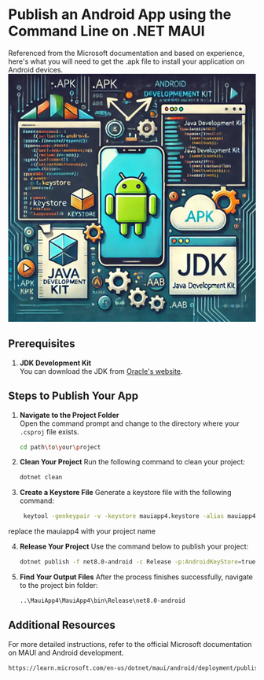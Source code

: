# Publish an Android App using the Command Line on .NET MAUI

Referenced from the Microsoft documentation and based on experience, here's what you will need to get the .apk file to install your application on Android devices.
![Alt text](images/AI.png)

## Prerequisites

1. **JDK Development Kit**  
   You can download the JDK from [Oracle's website](https://www.oracle.com/java/technologies/downloads/?er=221886#jdk23-windows).

## Steps to Publish Your App

1. **Navigate to the Project Folder**  
   Open the command prompt and change to the directory where your `.csproj` file exists.  
   ```bash
   cd path\to\your\project
2. **Clean Your Project**
  Run the following command to clean your project:
   ```bash
   dotnet clean

3. **Create a Keystore File**
Generate a keystore file with the following command:
   ```bash
    keytool -genkeypair -v -keystore mauiapp4.keystore -alias mauiapp4key -keyalg RSA -keysize 2048 -validity 10000
  replace the mauiapp4 with your project name

4. **Release Your Project**
Use the command below to publish your project:
   ```bash
   dotnet publish -f net8.0-android -c Release -p:AndroidKeyStore=true -p:AndroidSigningKeyStore=mauiapp4.keystore -p:AndroidSigningKeyAlias=mauiapp4key -p:AndroidSigningKeyPass=yourPassword -p:AndroidSigningStorePass=yourPassword

5. **Find Your Output Files**
After the process finishes successfully, navigate to the project bin folder:
    ```bash
   ..\MauiApp4\MauiApp4\bin\Release\net8.0-android

 
## Additional Resources
For more detailed instructions, refer to the official Microsoft documentation on MAUI and Android development.
  ```bash
https://learn.microsoft.com/en-us/dotnet/maui/android/deployment/publish-cli?view=net-maui-8.0
